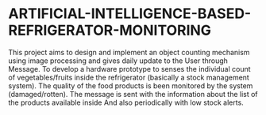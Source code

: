 # ARTIFICIAL-INTELLIGENCE-BASED-REFRIGERATOR-MONITORING
This project aims to design and implement an object counting mechanism using image processing and gives daily update to the User through Message. To develop a hardware prototype to senses the individual count of vegetables/fruits inside the refrigerator (basically a stock management system).  The quality of the food products is been monitored by the system (damaged/rotten). The message is sent with the information about the list of the products available inside And also periodically with low stock alerts. 
